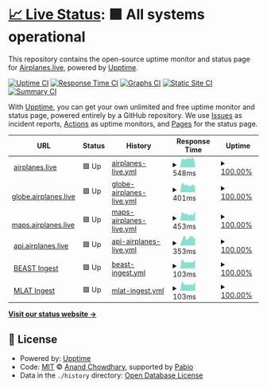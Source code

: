 # [📈 Live Status](https://status.airplanes.live): <!--live status--> **🟩 All systems operational**

This repository contains the open-source uptime monitor and status page for [Airplanes.live](https://airplanes.live), powered by [Upptime](https://github.com/upptime/upptime).

[![Uptime CI](https://github.com/airplanes-live/status/workflows/Uptime%20CI/badge.svg)](https://github.com/airplanes-live/status/actions?query=workflow%3A%22Uptime+CI%22)
[![Response Time CI](https://github.com/airplanes-live/status/workflows/Response%20Time%20CI/badge.svg)](https://github.com/airplanes-live/status/actions?query=workflow%3A%22Response+Time+CI%22)
[![Graphs CI](https://github.com/airplanes-live/status/workflows/Graphs%20CI/badge.svg)](https://github.com/airplanes-live/status/actions?query=workflow%3A%22Graphs+CI%22)
[![Static Site CI](https://github.com/airplanes-live/status/workflows/Static%20Site%20CI/badge.svg)](https://github.com/airplanes-live/status/actions?query=workflow%3A%22Static+Site+CI%22)
[![Summary CI](https://github.com/airplanes-live/status/workflows/Summary%20CI/badge.svg)](https://github.com/airplanes-live/status/actions?query=workflow%3A%22Summary+CI%22)

With [Upptime](https://upptime.js.org), you can get your own unlimited and free uptime monitor and status page, powered entirely by a GitHub repository. We use [Issues](https://github.com/airplanes-live/status/issues) as incident reports, [Actions](https://github.com/airplanes-live/status/actions) as uptime monitors, and [Pages](https://status.airplanes.live) for the status page.

<!--start: status pages-->
<!-- This summary is generated by Upptime (https://github.com/upptime/upptime) -->
<!-- Do not edit this manually, your changes will be overwritten -->
<!-- prettier-ignore -->
| URL | Status | History | Response Time | Uptime |
| --- | ------ | ------- | ------------- | ------ |
| <img alt="" src="https://icons.duckduckgo.com/ip3/airplanes.live.ico" height="13"> [airplanes.live](https://airplanes.live) | 🟩 Up | [airplanes-live.yml](https://github.com/airplanes-live/status/commits/HEAD/history/airplanes-live.yml) | <details><summary><img alt="Response time graph" src="./graphs/airplanes-live/response-time-week.png" height="20"> 548ms</summary><br><a href="https://status.airplanes.live/history/airplanes-live"><img alt="Response time 493" src="https://img.shields.io/endpoint?url=https%3A%2F%2Fraw.githubusercontent.com%2Fairplanes-live%2Fstatus%2FHEAD%2Fapi%2Fairplanes-live%2Fresponse-time.json"></a><br><a href="https://status.airplanes.live/history/airplanes-live"><img alt="24-hour response time 669" src="https://img.shields.io/endpoint?url=https%3A%2F%2Fraw.githubusercontent.com%2Fairplanes-live%2Fstatus%2FHEAD%2Fapi%2Fairplanes-live%2Fresponse-time-day.json"></a><br><a href="https://status.airplanes.live/history/airplanes-live"><img alt="7-day response time 548" src="https://img.shields.io/endpoint?url=https%3A%2F%2Fraw.githubusercontent.com%2Fairplanes-live%2Fstatus%2FHEAD%2Fapi%2Fairplanes-live%2Fresponse-time-week.json"></a><br><a href="https://status.airplanes.live/history/airplanes-live"><img alt="30-day response time 453" src="https://img.shields.io/endpoint?url=https%3A%2F%2Fraw.githubusercontent.com%2Fairplanes-live%2Fstatus%2FHEAD%2Fapi%2Fairplanes-live%2Fresponse-time-month.json"></a><br><a href="https://status.airplanes.live/history/airplanes-live"><img alt="1-year response time 493" src="https://img.shields.io/endpoint?url=https%3A%2F%2Fraw.githubusercontent.com%2Fairplanes-live%2Fstatus%2FHEAD%2Fapi%2Fairplanes-live%2Fresponse-time-year.json"></a></details> | <details><summary><a href="https://status.airplanes.live/history/airplanes-live">100.00%</a></summary><a href="https://status.airplanes.live/history/airplanes-live"><img alt="All-time uptime 100.00%" src="https://img.shields.io/endpoint?url=https%3A%2F%2Fraw.githubusercontent.com%2Fairplanes-live%2Fstatus%2FHEAD%2Fapi%2Fairplanes-live%2Fuptime.json"></a><br><a href="https://status.airplanes.live/history/airplanes-live"><img alt="24-hour uptime 100.00%" src="https://img.shields.io/endpoint?url=https%3A%2F%2Fraw.githubusercontent.com%2Fairplanes-live%2Fstatus%2FHEAD%2Fapi%2Fairplanes-live%2Fuptime-day.json"></a><br><a href="https://status.airplanes.live/history/airplanes-live"><img alt="7-day uptime 100.00%" src="https://img.shields.io/endpoint?url=https%3A%2F%2Fraw.githubusercontent.com%2Fairplanes-live%2Fstatus%2FHEAD%2Fapi%2Fairplanes-live%2Fuptime-week.json"></a><br><a href="https://status.airplanes.live/history/airplanes-live"><img alt="30-day uptime 100.00%" src="https://img.shields.io/endpoint?url=https%3A%2F%2Fraw.githubusercontent.com%2Fairplanes-live%2Fstatus%2FHEAD%2Fapi%2Fairplanes-live%2Fuptime-month.json"></a><br><a href="https://status.airplanes.live/history/airplanes-live"><img alt="1-year uptime 100.00%" src="https://img.shields.io/endpoint?url=https%3A%2F%2Fraw.githubusercontent.com%2Fairplanes-live%2Fstatus%2FHEAD%2Fapi%2Fairplanes-live%2Fuptime-year.json"></a></details>
| <img alt="" src="https://icons.duckduckgo.com/ip3/globe.airplanes.live.ico" height="13"> [globe.airplanes.live](https://globe.airplanes.live) | 🟩 Up | [globe-airplanes-live.yml](https://github.com/airplanes-live/status/commits/HEAD/history/globe-airplanes-live.yml) | <details><summary><img alt="Response time graph" src="./graphs/globe-airplanes-live/response-time-week.png" height="20"> 401ms</summary><br><a href="https://status.airplanes.live/history/globe-airplanes-live"><img alt="Response time 542" src="https://img.shields.io/endpoint?url=https%3A%2F%2Fraw.githubusercontent.com%2Fairplanes-live%2Fstatus%2FHEAD%2Fapi%2Fglobe-airplanes-live%2Fresponse-time.json"></a><br><a href="https://status.airplanes.live/history/globe-airplanes-live"><img alt="24-hour response time 448" src="https://img.shields.io/endpoint?url=https%3A%2F%2Fraw.githubusercontent.com%2Fairplanes-live%2Fstatus%2FHEAD%2Fapi%2Fglobe-airplanes-live%2Fresponse-time-day.json"></a><br><a href="https://status.airplanes.live/history/globe-airplanes-live"><img alt="7-day response time 401" src="https://img.shields.io/endpoint?url=https%3A%2F%2Fraw.githubusercontent.com%2Fairplanes-live%2Fstatus%2FHEAD%2Fapi%2Fglobe-airplanes-live%2Fresponse-time-week.json"></a><br><a href="https://status.airplanes.live/history/globe-airplanes-live"><img alt="30-day response time 459" src="https://img.shields.io/endpoint?url=https%3A%2F%2Fraw.githubusercontent.com%2Fairplanes-live%2Fstatus%2FHEAD%2Fapi%2Fglobe-airplanes-live%2Fresponse-time-month.json"></a><br><a href="https://status.airplanes.live/history/globe-airplanes-live"><img alt="1-year response time 542" src="https://img.shields.io/endpoint?url=https%3A%2F%2Fraw.githubusercontent.com%2Fairplanes-live%2Fstatus%2FHEAD%2Fapi%2Fglobe-airplanes-live%2Fresponse-time-year.json"></a></details> | <details><summary><a href="https://status.airplanes.live/history/globe-airplanes-live">100.00%</a></summary><a href="https://status.airplanes.live/history/globe-airplanes-live"><img alt="All-time uptime 99.98%" src="https://img.shields.io/endpoint?url=https%3A%2F%2Fraw.githubusercontent.com%2Fairplanes-live%2Fstatus%2FHEAD%2Fapi%2Fglobe-airplanes-live%2Fuptime.json"></a><br><a href="https://status.airplanes.live/history/globe-airplanes-live"><img alt="24-hour uptime 100.00%" src="https://img.shields.io/endpoint?url=https%3A%2F%2Fraw.githubusercontent.com%2Fairplanes-live%2Fstatus%2FHEAD%2Fapi%2Fglobe-airplanes-live%2Fuptime-day.json"></a><br><a href="https://status.airplanes.live/history/globe-airplanes-live"><img alt="7-day uptime 100.00%" src="https://img.shields.io/endpoint?url=https%3A%2F%2Fraw.githubusercontent.com%2Fairplanes-live%2Fstatus%2FHEAD%2Fapi%2Fglobe-airplanes-live%2Fuptime-week.json"></a><br><a href="https://status.airplanes.live/history/globe-airplanes-live"><img alt="30-day uptime 99.87%" src="https://img.shields.io/endpoint?url=https%3A%2F%2Fraw.githubusercontent.com%2Fairplanes-live%2Fstatus%2FHEAD%2Fapi%2Fglobe-airplanes-live%2Fuptime-month.json"></a><br><a href="https://status.airplanes.live/history/globe-airplanes-live"><img alt="1-year uptime 99.98%" src="https://img.shields.io/endpoint?url=https%3A%2F%2Fraw.githubusercontent.com%2Fairplanes-live%2Fstatus%2FHEAD%2Fapi%2Fglobe-airplanes-live%2Fuptime-year.json"></a></details>
| <img alt="" src="https://icons.duckduckgo.com/ip3/maps.airplanes.live.ico" height="13"> [maps.airplanes.live](https://maps.airplanes.live) | 🟩 Up | [maps-airplanes-live.yml](https://github.com/airplanes-live/status/commits/HEAD/history/maps-airplanes-live.yml) | <details><summary><img alt="Response time graph" src="./graphs/maps-airplanes-live/response-time-week.png" height="20"> 453ms</summary><br><a href="https://status.airplanes.live/history/maps-airplanes-live"><img alt="Response time 506" src="https://img.shields.io/endpoint?url=https%3A%2F%2Fraw.githubusercontent.com%2Fairplanes-live%2Fstatus%2FHEAD%2Fapi%2Fmaps-airplanes-live%2Fresponse-time.json"></a><br><a href="https://status.airplanes.live/history/maps-airplanes-live"><img alt="24-hour response time 394" src="https://img.shields.io/endpoint?url=https%3A%2F%2Fraw.githubusercontent.com%2Fairplanes-live%2Fstatus%2FHEAD%2Fapi%2Fmaps-airplanes-live%2Fresponse-time-day.json"></a><br><a href="https://status.airplanes.live/history/maps-airplanes-live"><img alt="7-day response time 453" src="https://img.shields.io/endpoint?url=https%3A%2F%2Fraw.githubusercontent.com%2Fairplanes-live%2Fstatus%2FHEAD%2Fapi%2Fmaps-airplanes-live%2Fresponse-time-week.json"></a><br><a href="https://status.airplanes.live/history/maps-airplanes-live"><img alt="30-day response time 526" src="https://img.shields.io/endpoint?url=https%3A%2F%2Fraw.githubusercontent.com%2Fairplanes-live%2Fstatus%2FHEAD%2Fapi%2Fmaps-airplanes-live%2Fresponse-time-month.json"></a><br><a href="https://status.airplanes.live/history/maps-airplanes-live"><img alt="1-year response time 506" src="https://img.shields.io/endpoint?url=https%3A%2F%2Fraw.githubusercontent.com%2Fairplanes-live%2Fstatus%2FHEAD%2Fapi%2Fmaps-airplanes-live%2Fresponse-time-year.json"></a></details> | <details><summary><a href="https://status.airplanes.live/history/maps-airplanes-live">100.00%</a></summary><a href="https://status.airplanes.live/history/maps-airplanes-live"><img alt="All-time uptime 100.00%" src="https://img.shields.io/endpoint?url=https%3A%2F%2Fraw.githubusercontent.com%2Fairplanes-live%2Fstatus%2FHEAD%2Fapi%2Fmaps-airplanes-live%2Fuptime.json"></a><br><a href="https://status.airplanes.live/history/maps-airplanes-live"><img alt="24-hour uptime 100.00%" src="https://img.shields.io/endpoint?url=https%3A%2F%2Fraw.githubusercontent.com%2Fairplanes-live%2Fstatus%2FHEAD%2Fapi%2Fmaps-airplanes-live%2Fuptime-day.json"></a><br><a href="https://status.airplanes.live/history/maps-airplanes-live"><img alt="7-day uptime 100.00%" src="https://img.shields.io/endpoint?url=https%3A%2F%2Fraw.githubusercontent.com%2Fairplanes-live%2Fstatus%2FHEAD%2Fapi%2Fmaps-airplanes-live%2Fuptime-week.json"></a><br><a href="https://status.airplanes.live/history/maps-airplanes-live"><img alt="30-day uptime 100.00%" src="https://img.shields.io/endpoint?url=https%3A%2F%2Fraw.githubusercontent.com%2Fairplanes-live%2Fstatus%2FHEAD%2Fapi%2Fmaps-airplanes-live%2Fuptime-month.json"></a><br><a href="https://status.airplanes.live/history/maps-airplanes-live"><img alt="1-year uptime 100.00%" src="https://img.shields.io/endpoint?url=https%3A%2F%2Fraw.githubusercontent.com%2Fairplanes-live%2Fstatus%2FHEAD%2Fapi%2Fmaps-airplanes-live%2Fuptime-year.json"></a></details>
| <img alt="" src="https://icons.duckduckgo.com/ip3/api.airplanes.live.ico" height="13"> [api.airplanes.live](https://api.airplanes.live/status) | 🟩 Up | [api-airplanes-live.yml](https://github.com/airplanes-live/status/commits/HEAD/history/api-airplanes-live.yml) | <details><summary><img alt="Response time graph" src="./graphs/api-airplanes-live/response-time-week.png" height="20"> 353ms</summary><br><a href="https://status.airplanes.live/history/api-airplanes-live"><img alt="Response time 398" src="https://img.shields.io/endpoint?url=https%3A%2F%2Fraw.githubusercontent.com%2Fairplanes-live%2Fstatus%2FHEAD%2Fapi%2Fapi-airplanes-live%2Fresponse-time.json"></a><br><a href="https://status.airplanes.live/history/api-airplanes-live"><img alt="24-hour response time 385" src="https://img.shields.io/endpoint?url=https%3A%2F%2Fraw.githubusercontent.com%2Fairplanes-live%2Fstatus%2FHEAD%2Fapi%2Fapi-airplanes-live%2Fresponse-time-day.json"></a><br><a href="https://status.airplanes.live/history/api-airplanes-live"><img alt="7-day response time 353" src="https://img.shields.io/endpoint?url=https%3A%2F%2Fraw.githubusercontent.com%2Fairplanes-live%2Fstatus%2FHEAD%2Fapi%2Fapi-airplanes-live%2Fresponse-time-week.json"></a><br><a href="https://status.airplanes.live/history/api-airplanes-live"><img alt="30-day response time 403" src="https://img.shields.io/endpoint?url=https%3A%2F%2Fraw.githubusercontent.com%2Fairplanes-live%2Fstatus%2FHEAD%2Fapi%2Fapi-airplanes-live%2Fresponse-time-month.json"></a><br><a href="https://status.airplanes.live/history/api-airplanes-live"><img alt="1-year response time 398" src="https://img.shields.io/endpoint?url=https%3A%2F%2Fraw.githubusercontent.com%2Fairplanes-live%2Fstatus%2FHEAD%2Fapi%2Fapi-airplanes-live%2Fresponse-time-year.json"></a></details> | <details><summary><a href="https://status.airplanes.live/history/api-airplanes-live">100.00%</a></summary><a href="https://status.airplanes.live/history/api-airplanes-live"><img alt="All-time uptime 99.97%" src="https://img.shields.io/endpoint?url=https%3A%2F%2Fraw.githubusercontent.com%2Fairplanes-live%2Fstatus%2FHEAD%2Fapi%2Fapi-airplanes-live%2Fuptime.json"></a><br><a href="https://status.airplanes.live/history/api-airplanes-live"><img alt="24-hour uptime 100.00%" src="https://img.shields.io/endpoint?url=https%3A%2F%2Fraw.githubusercontent.com%2Fairplanes-live%2Fstatus%2FHEAD%2Fapi%2Fapi-airplanes-live%2Fuptime-day.json"></a><br><a href="https://status.airplanes.live/history/api-airplanes-live"><img alt="7-day uptime 100.00%" src="https://img.shields.io/endpoint?url=https%3A%2F%2Fraw.githubusercontent.com%2Fairplanes-live%2Fstatus%2FHEAD%2Fapi%2Fapi-airplanes-live%2Fuptime-week.json"></a><br><a href="https://status.airplanes.live/history/api-airplanes-live"><img alt="30-day uptime 100.00%" src="https://img.shields.io/endpoint?url=https%3A%2F%2Fraw.githubusercontent.com%2Fairplanes-live%2Fstatus%2FHEAD%2Fapi%2Fapi-airplanes-live%2Fuptime-month.json"></a><br><a href="https://status.airplanes.live/history/api-airplanes-live"><img alt="1-year uptime 99.97%" src="https://img.shields.io/endpoint?url=https%3A%2F%2Fraw.githubusercontent.com%2Fairplanes-live%2Fstatus%2FHEAD%2Fapi%2Fapi-airplanes-live%2Fuptime-year.json"></a></details>
| <img alt="" src="https://icons.duckduckgo.com/ip3/null.ico" height="13"> [BEAST Ingest](feed.airplanes.live) | 🟩 Up | [beast-ingest.yml](https://github.com/airplanes-live/status/commits/HEAD/history/beast-ingest.yml) | <details><summary><img alt="Response time graph" src="./graphs/beast-ingest/response-time-week.png" height="20"> 103ms</summary><br><a href="https://status.airplanes.live/history/beast-ingest"><img alt="Response time 117" src="https://img.shields.io/endpoint?url=https%3A%2F%2Fraw.githubusercontent.com%2Fairplanes-live%2Fstatus%2FHEAD%2Fapi%2Fbeast-ingest%2Fresponse-time.json"></a><br><a href="https://status.airplanes.live/history/beast-ingest"><img alt="24-hour response time 98" src="https://img.shields.io/endpoint?url=https%3A%2F%2Fraw.githubusercontent.com%2Fairplanes-live%2Fstatus%2FHEAD%2Fapi%2Fbeast-ingest%2Fresponse-time-day.json"></a><br><a href="https://status.airplanes.live/history/beast-ingest"><img alt="7-day response time 103" src="https://img.shields.io/endpoint?url=https%3A%2F%2Fraw.githubusercontent.com%2Fairplanes-live%2Fstatus%2FHEAD%2Fapi%2Fbeast-ingest%2Fresponse-time-week.json"></a><br><a href="https://status.airplanes.live/history/beast-ingest"><img alt="30-day response time 121" src="https://img.shields.io/endpoint?url=https%3A%2F%2Fraw.githubusercontent.com%2Fairplanes-live%2Fstatus%2FHEAD%2Fapi%2Fbeast-ingest%2Fresponse-time-month.json"></a><br><a href="https://status.airplanes.live/history/beast-ingest"><img alt="1-year response time 117" src="https://img.shields.io/endpoint?url=https%3A%2F%2Fraw.githubusercontent.com%2Fairplanes-live%2Fstatus%2FHEAD%2Fapi%2Fbeast-ingest%2Fresponse-time-year.json"></a></details> | <details><summary><a href="https://status.airplanes.live/history/beast-ingest">100.00%</a></summary><a href="https://status.airplanes.live/history/beast-ingest"><img alt="All-time uptime 100.00%" src="https://img.shields.io/endpoint?url=https%3A%2F%2Fraw.githubusercontent.com%2Fairplanes-live%2Fstatus%2FHEAD%2Fapi%2Fbeast-ingest%2Fuptime.json"></a><br><a href="https://status.airplanes.live/history/beast-ingest"><img alt="24-hour uptime 100.00%" src="https://img.shields.io/endpoint?url=https%3A%2F%2Fraw.githubusercontent.com%2Fairplanes-live%2Fstatus%2FHEAD%2Fapi%2Fbeast-ingest%2Fuptime-day.json"></a><br><a href="https://status.airplanes.live/history/beast-ingest"><img alt="7-day uptime 100.00%" src="https://img.shields.io/endpoint?url=https%3A%2F%2Fraw.githubusercontent.com%2Fairplanes-live%2Fstatus%2FHEAD%2Fapi%2Fbeast-ingest%2Fuptime-week.json"></a><br><a href="https://status.airplanes.live/history/beast-ingest"><img alt="30-day uptime 100.00%" src="https://img.shields.io/endpoint?url=https%3A%2F%2Fraw.githubusercontent.com%2Fairplanes-live%2Fstatus%2FHEAD%2Fapi%2Fbeast-ingest%2Fuptime-month.json"></a><br><a href="https://status.airplanes.live/history/beast-ingest"><img alt="1-year uptime 100.00%" src="https://img.shields.io/endpoint?url=https%3A%2F%2Fraw.githubusercontent.com%2Fairplanes-live%2Fstatus%2FHEAD%2Fapi%2Fbeast-ingest%2Fuptime-year.json"></a></details>
| <img alt="" src="https://icons.duckduckgo.com/ip3/null.ico" height="13"> [MLAT Ingest](feed.airplanes.live) | 🟩 Up | [mlat-ingest.yml](https://github.com/airplanes-live/status/commits/HEAD/history/mlat-ingest.yml) | <details><summary><img alt="Response time graph" src="./graphs/mlat-ingest/response-time-week.png" height="20"> 103ms</summary><br><a href="https://status.airplanes.live/history/mlat-ingest"><img alt="Response time 117" src="https://img.shields.io/endpoint?url=https%3A%2F%2Fraw.githubusercontent.com%2Fairplanes-live%2Fstatus%2FHEAD%2Fapi%2Fmlat-ingest%2Fresponse-time.json"></a><br><a href="https://status.airplanes.live/history/mlat-ingest"><img alt="24-hour response time 98" src="https://img.shields.io/endpoint?url=https%3A%2F%2Fraw.githubusercontent.com%2Fairplanes-live%2Fstatus%2FHEAD%2Fapi%2Fmlat-ingest%2Fresponse-time-day.json"></a><br><a href="https://status.airplanes.live/history/mlat-ingest"><img alt="7-day response time 103" src="https://img.shields.io/endpoint?url=https%3A%2F%2Fraw.githubusercontent.com%2Fairplanes-live%2Fstatus%2FHEAD%2Fapi%2Fmlat-ingest%2Fresponse-time-week.json"></a><br><a href="https://status.airplanes.live/history/mlat-ingest"><img alt="30-day response time 121" src="https://img.shields.io/endpoint?url=https%3A%2F%2Fraw.githubusercontent.com%2Fairplanes-live%2Fstatus%2FHEAD%2Fapi%2Fmlat-ingest%2Fresponse-time-month.json"></a><br><a href="https://status.airplanes.live/history/mlat-ingest"><img alt="1-year response time 117" src="https://img.shields.io/endpoint?url=https%3A%2F%2Fraw.githubusercontent.com%2Fairplanes-live%2Fstatus%2FHEAD%2Fapi%2Fmlat-ingest%2Fresponse-time-year.json"></a></details> | <details><summary><a href="https://status.airplanes.live/history/mlat-ingest">100.00%</a></summary><a href="https://status.airplanes.live/history/mlat-ingest"><img alt="All-time uptime 100.00%" src="https://img.shields.io/endpoint?url=https%3A%2F%2Fraw.githubusercontent.com%2Fairplanes-live%2Fstatus%2FHEAD%2Fapi%2Fmlat-ingest%2Fuptime.json"></a><br><a href="https://status.airplanes.live/history/mlat-ingest"><img alt="24-hour uptime 100.00%" src="https://img.shields.io/endpoint?url=https%3A%2F%2Fraw.githubusercontent.com%2Fairplanes-live%2Fstatus%2FHEAD%2Fapi%2Fmlat-ingest%2Fuptime-day.json"></a><br><a href="https://status.airplanes.live/history/mlat-ingest"><img alt="7-day uptime 100.00%" src="https://img.shields.io/endpoint?url=https%3A%2F%2Fraw.githubusercontent.com%2Fairplanes-live%2Fstatus%2FHEAD%2Fapi%2Fmlat-ingest%2Fuptime-week.json"></a><br><a href="https://status.airplanes.live/history/mlat-ingest"><img alt="30-day uptime 100.00%" src="https://img.shields.io/endpoint?url=https%3A%2F%2Fraw.githubusercontent.com%2Fairplanes-live%2Fstatus%2FHEAD%2Fapi%2Fmlat-ingest%2Fuptime-month.json"></a><br><a href="https://status.airplanes.live/history/mlat-ingest"><img alt="1-year uptime 100.00%" src="https://img.shields.io/endpoint?url=https%3A%2F%2Fraw.githubusercontent.com%2Fairplanes-live%2Fstatus%2FHEAD%2Fapi%2Fmlat-ingest%2Fuptime-year.json"></a></details>

<!--end: status pages-->

[**Visit our status website →**](https://status.airplanes.live)

## 📄 License

- Powered by: [Upptime](https://github.com/upptime/upptime)
- Code: [MIT](./LICENSE) © [Anand Chowdhary](https://anandchowdhary.com), supported by [Pabio](https://pabio.com)
- Data in the `./history` directory: [Open Database License](https://opendatacommons.org/licenses/odbl/1-0/)
